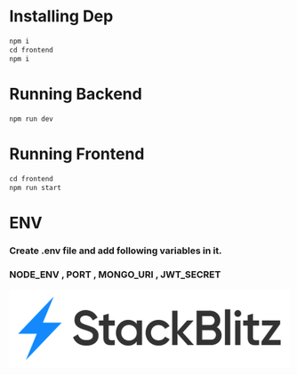 # Installing Dep
    npm i
    cd frontend
    npm i

# Running Backend
    npm run dev

# Running Frontend 
    cd frontend 
    npm run start

# ENV
### Create .env file and add following variables in it.
### NODE_ENV , PORT , MONGO_URI , JWT_SECRET

[![An old rock in the desert](/assets/stackbitz.svg "Open in Stackbitz")](https://stackblitz.com/github/Anurag30112003/Express)
